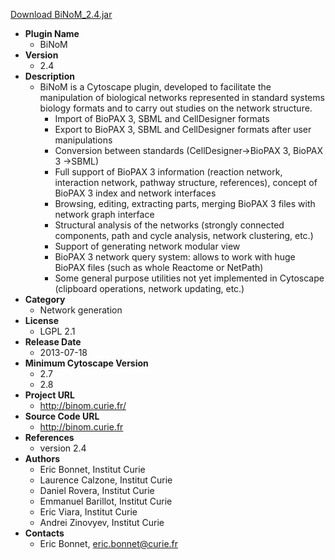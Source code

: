 <a href="BiNoM_2.4.jar">Download BiNoM_2.4.jar</a>

* __Plugin Name__
  * BiNoM
* __Version__
  * 2.4
* __Description__
  * BiNoM is a Cytoscape plugin, developed to facilitate the manipulation of biological networks represented in standard systems biology formats and to carry out studies on the network structure. <ul><li>Import of BioPAX 3, SBML and CellDesigner formats<li>Export to BioPAX 3, SBML and CellDesigner formats after user manipulations<li>Conversion between standards (CellDesigner-&gt;BioPAX 3, BioPAX 3 -&gt;SBML)<li>Full support of BioPAX 3 information (reaction network, interaction network, pathway structure, references), concept of BioPAX 3 index and network interfaces<li>Browsing, editing, extracting parts, merging BioPAX 3 files with network graph interface<li>Structural analysis of the networks (strongly connected components, path and cycle analysis, network clustering, etc.)<li>Support of generating network modular view<li>BioPAX 3 network query system: allows to work with huge BioPAX files (such as whole Reactome or NetPath)<li>Some general purpose utilities not yet implemented in Cytoscape (clipboard operations, network updating, etc.) </ul>
* __Category__
  * Network generation
* __License__
  * LGPL 2.1
* __Release Date__
  * 2013-07-18
* __Minimum Cytoscape Version__
  * 2.7
  * 2.8
* __Project URL__
  * http://binom.curie.fr/
* __Source Code URL__
  * http://binom.curie.fr
* __References__
  * version 2.4
* __Authors__
  * Eric Bonnet, Institut Curie
  * Laurence Calzone, Institut Curie
  * Daniel Rovera, Institut Curie
  * Emmanuel Barillot, Institut Curie
  * Eric Viara, Institut Curie
  * Andrei Zinovyev, Institut Curie
* __Contacts__
  * Eric Bonnet, eric.bonnet@curie.fr
